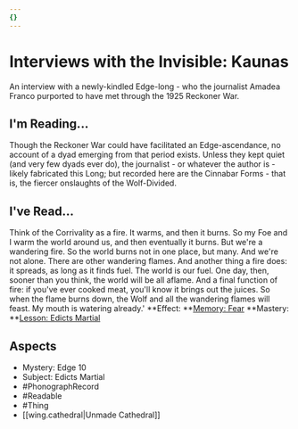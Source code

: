 ```yaml
---
{}
---
```

# Interviews with the Invisible: Kaunas
An interview with a newly-kindled Edge-long - who the journalist Amadea Franco purported to have met through the 1925 Reckoner War.
## I'm Reading...
Though the Reckoner War could have facilitated an Edge-ascendance, no account of a dyad emerging from that period exists. Unless they kept quiet (and very few dyads ever do), the journalist - or whatever the author is - likely fabricated this Long; but recorded here are the Cinnabar Forms - that is, the fiercer onslaughts of the Wolf-Divided.
## I've Read...
Think of the Corrivality as a fire. It warms, and then it burns. So my Foe and I warm the world around us, and then eventually it burns. But we're a wandering fire. So the world burns not in one place, but many. And we're not alone. There are other wandering flames. And another thing a fire does: it spreads, as long as it finds fuel. The world is our fuel. One day, then, sooner than you think, the world will be all aflame. And a final function of fire: if you've ever cooked meat, you'll know it brings out the juices. So when the flame burns down, the Wolf and all the wandering flames will feast. My mouth is watering already.'
**Effect: **[Memory: Fear](https://uadaf.theevilroot.xyz/rowenarium/element/mem.fear)
**Mastery: **[Lesson: Edicts Martial](https://uadaf.theevilroot.xyz/rowenarium/element/x.edictsmartial)
## Aspects
- Mystery: Edge 10
- Subject: Edicts Martial
- #PhonographRecord
- #Readable
- #Thing
- [[wing.cathedral|Unmade Cathedral]]
